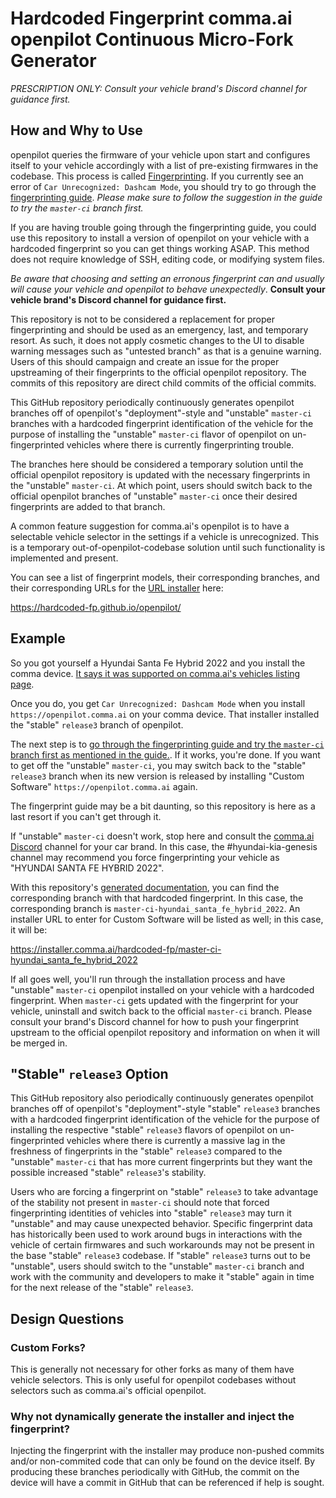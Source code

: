 # Hardcoded Fingerprint comma.ai openpilot Continuous Micro-Fork Generator

*PRESCRIPTION ONLY: Consult your vehicle brand's Discord channel for guidance first.*

## How and Why to Use

openpilot queries the firmware of your vehicle upon start and configures itself to your vehicle accordingly with a list of pre-existing firmwares in the codebase. This process is called [Fingerprinting](https://github.com/commaai/openpilot/wiki/Fingerprinting). If you currently see an error of `Car Unrecognized: Dashcam Mode`, you should try to go through the [fingerprinting guide](https://github.com/commaai/openpilot/wiki/Fingerprinting). *Please make sure to follow the suggestion in the guide to try the `master-ci` branch first.*

If you are having trouble going through the fingerprinting guide, you could use this repository to install a version of openpilot on your vehicle with a hardcoded fingerprint so you can get things working ASAP. This method does not require knowledge of SSH, editing code, or modifying system files.

_Be aware that choosing and setting an erronous fingerprint can and usually will cause your vehicle and openpilot to behave unexpectedly_. **Consult your vehicle brand's Discord channel for guidance first.**

This repository is not to be considered a replacement for proper fingerprinting and should be used as an emergency, last, and temporary resort. As such, it does not apply cosmetic changes to the UI to disable warning messages such as "untested branch" as that is a genuine warning. Users of this should campaign and create an issue for the proper upstreaming of their fingerprints to the official openpilot repository. The commits of this repository are direct child commits of the official commits.

This GitHub repository periodically continuously generates openpilot branches off of openpilot's "deployment"-style and "unstable" `master-ci` branches with a hardcoded fingerprint identification of the vehicle for the purpose of installing the "unstable" `master-ci` flavor of openpilot on un-fingerprinted vehicles where there is currently fingerprinting trouble.

The branches here should be considered a temporary solution until the official openpilot repository is updated with the necessary fingerprints in the "unstable" `master-ci`. At which point, users should switch back to the official openpilot branches of "unstable" `master-ci` once their desired fingerprints are added to that branch.

A common feature suggestion for comma.ai's openpilot is to have a selectable vehicle selector in the settings if a vehicle is unrecognized. This is a temporary out-of-openpilot-codebase solution until such functionality is implemented and present.

You can see a list of fingerprint models, their corresponding branches, and their corresponding URLs for the [URL installer](https://github.com/commaai/openpilot/wiki/Forks#url-installers-at-installation-screen) here:

https://hardcoded-fp.github.io/openpilot/

## Example

So you got yourself a Hyundai Santa Fe Hybrid 2022 and you install the comma device. [It says it was supported on comma.ai's vehicles listing page](https://comma.ai/vehicles).

Once you do, you get `Car Unrecognized: Dashcam Mode` when you install `https://openpilot.comma.ai` on your comma device. That installer installed the "stable" `release3` branch of openpilot.

The next step is to [go through the fingerprinting guide and try the `master-ci` branch first as mentioned in the guide.](https://github.com/commaai/openpilot/wiki/Fingerprinting). If it works, you're done. If you want to get off the "unstable" `master-ci`, you may switch back to the "stable" `release3` branch when its new version is released by installing "Custom Software" `https://openpilot.comma.ai` again.

The fingerprint guide may be a bit daunting, so this repository is here as a last resort if you can't get through it.

If "unstable" `master-ci` doesn't work, stop here and consult the [comma.ai Discord](https://discord.comma.ai) channel for your car brand. In this case, the #hyundai-kia-genesis channel may recommend you force fingerprinting your vehicle as "HYUNDAI SANTA FE HYBRID 2022".

With this repository's [generated documentation](https://hardcoded-fp.github.io/openpilot/), you can find the corresponding branch with that hardcoded fingerprint. In this case, the corresponding branch is `master-ci-hyundai_santa_fe_hybrid_2022`. An installer URL to enter for Custom Software will be listed as well; in this case, it will be:

https://installer.comma.ai/hardcoded-fp/master-ci-hyundai_santa_fe_hybrid_2022

If all goes well, you'll run through the installation process and have "unstable" `master-ci` openpilot installed on your vehicle with a hardcoded fingerprint. When `master-ci` gets updated with the fingerprint for your vehicle, uninstall and switch back to the official `master-ci` branch. Please consult your brand's Discord channel for how to push your fingerprint upstream to the official openpilot repository and information on when it will be merged in.

## "Stable" `release3` Option

This GitHub repository also periodically continuously generates openpilot branches off of openpilot's "deployment"-style "stable" `release3` branches with a hardcoded fingerprint identification of the vehicle for the purpose of installing the respective "stable" `release3` flavors of openpilot on un-fingerprinted vehicles where there is currently a massive lag in the freshness of fingerprints in the "stable" `release3` compared to the "unstable" `master-ci` that has more current fingerprints but they want the possible increased "stable" `release3`'s stability.

Users who are forcing a fingerprint on "stable" `release3` to take advantage of the stability not present in `master-ci` should note that forced fingerprinting identities of vehicles into "stable" `release3` may turn it "unstable" and may cause unexpected behavior. Specific fingerprint data has historically been used to work around bugs in interactions with the vehicle of certain firmwares and such workarounds may not be present in the base "stable" `release3` codebase. If "stable" `release3` turns out to be "unstable", users should switch to the "unstable" `master-ci` branch and work with the community and developers to make it "stable" again in time for the next release of the "stable" `release3`.

## Design Questions

### Custom Forks?

This is generally not necessary for other forks as many of them have vehicle selectors. This is only useful for openpilot codebases without selectors such as comma.ai's official openpilot.

### Why not dynamically generate the installer and inject the fingerprint?

Injecting the fingerprint with the installer may produce non-pushed commits and/or non-commited code that can only be found on the device itself. By producing these branches periodically with GitHub, the commit on the device will have a commit in GitHub that can be referenced if help is sought.
